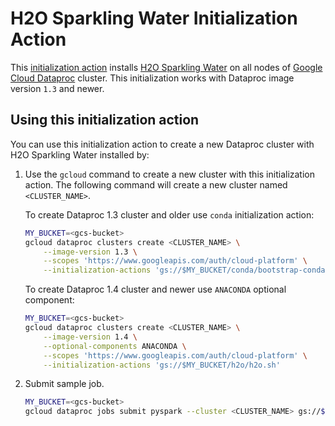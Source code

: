 # H2O Sparkling Water Initialization Action

This [initialization action](https://cloud.google.com/dataproc/init-actions)
installs
[H2O Sparkling Water](http://docs.h2o.ai/sparkling-water/2.4/latest-stable/doc/deployment/sw_google_cloud_dataproc.html)
on all nodes of [Google Cloud Dataproc](https://cloud.google.com/dataproc)
cluster. This initialization works with Dataproc image version `1.3` and newer.

## Using this initialization action

You can use this initialization action to create a new Dataproc cluster with H2O
Sparkling Water installed by:

1.  Use the `gcloud` command to create a new cluster with this initialization
    action. The following command will create a new cluster named
    `<CLUSTER_NAME>`.

    To create Dataproc 1.3 cluster and older use `conda` initialization action:

    ```bash
    MY_BUCKET=<gcs-bucket>
    gcloud dataproc clusters create <CLUSTER_NAME> \
        --image-version 1.3 \
        --scopes 'https://www.googleapis.com/auth/cloud-platform' \
        --initialization-actions 'gs://$MY_BUCKET/conda/bootstrap-conda.sh,gs://$MY_BUCKET/h2o/h2o.sh'
    ```

    To create Dataproc 1.4 cluster and newer use `ANACONDA` optional component:

    ```bash
    MY_BUCKET=<gcs-bucket>
    gcloud dataproc clusters create <CLUSTER_NAME> \
        --image-version 1.4 \
        --optional-components ANACONDA \
        --scopes 'https://www.googleapis.com/auth/cloud-platform' \
        --initialization-actions 'gs://$MY_BUCKET/h2o/h2o.sh'
    ```

1.  Submit sample job.

    ```bash
    MY_BUCKET=<gcs-bucket>
    gcloud dataproc jobs submit pyspark --cluster <CLUSTER_NAME> gs://$MY_BUCKET/h2o/sample-script.py
    ```
